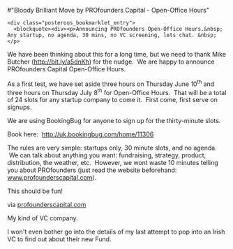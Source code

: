 #"Bloody Brilliant Move by PROfounders Capital - Open-Office Hours"


    <div class="posterous_bookmarklet_entry">
      <blockquote><div><p>Announcing PROfounders Open-Office Hours.&nbsp; Any startup, no agenda, 30 mins, no VC screening, lets chat. &nbsp;</p>
<p>We have been thinking about this for a long time, but we need to thank Mike Butcher (<a href="http://bit.ly/a5dnKh">http://bit.ly/a5dnKh</a>) for the nudge. &nbsp;We are happy to announce PROfounders Capital Open-Office Hours.&nbsp;</p>
<p>As a first test, we have set aside three hours on Thursday June 10<sup>th</sup> and three hours on Thursday July 8<sup>th</sup> for Open-Office Hours. &nbsp;That will be a total of 24 slots for any startup company to come it.&nbsp; First come, first serve on signups.</p>
<p>We are using BookingBug for anyone to sign up for the thirty-minute slots.</p>
<p>Book here: &nbsp;<a href="http://uk.bookingbug.com/home/11306">http://uk.bookingbug.com/home/11306</a>&nbsp;</p>
<p>The rules are very simple: startups only, 30 minute slots, and no agenda. &nbsp;We can talk about anything you want: fundraising, strategy, product, distribution, the weather, etc. &nbsp;However, we wont waste 10 minutes telling you about PROfounders (just read the website beforehand: <a href="http://www.profounderscapital.com" title="www.profounderscapital.com">www.profounderscapital.com</a>).</p>
<p>This should be fun!</p>
</div></blockquote>

<div class="posterous_quote_citation">via <a href="http://www.profounderscapital.com/stories/announcing-open-office-hours">profounderscapital.com</a></div>
    <p>My kind of VC company.
</p><p>I won't even bother go into the details of my last attempt to pop into an Irish VC to find out about their new Fund.</p></div>
  